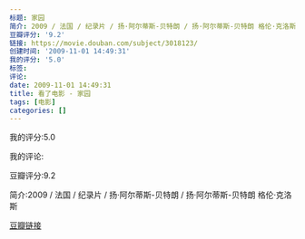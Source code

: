 ```yaml
---
标题: 家园
简介: 2009 / 法国 / 纪录片 / 扬·阿尔蒂斯-贝特朗 / 扬·阿尔蒂斯-贝特朗 格伦·克洛斯
豆瓣评分: '9.2'
链接: https://movie.douban.com/subject/3018123/
创建时间: '2009-11-01 14:49:31'
我的评分: '5.0'
标签:
评论:
date: 2009-11-01 14:49:31
title: 看了电影 - 家园
tags: [电影]
categories: []
---
```


我的评分:5.0

我的评论:

豆瓣评分:9.2

简介:2009 / 法国 / 纪录片 / 扬·阿尔蒂斯-贝特朗 / 扬·阿尔蒂斯-贝特朗 格伦·克洛斯

[豆瓣链接](https://movie.douban.com/subject/3018123/)

